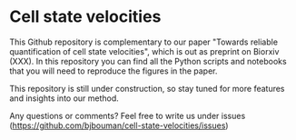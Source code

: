 # Cell state velocities

This Github repository is complementary to our paper "Towards reliable quantification of cell state velocities", which is out as preprint on Biorxiv (XXX). In this repository you can find all the Python scripts and notebooks that you will need to reproduce the figures in the paper.

This repository is still under construction, so stay tuned for more features and insights into our method.

Any questions or comments? Feel free to write us under issues (https://github.com/bjbouman/cell-state-velocities/issues)

